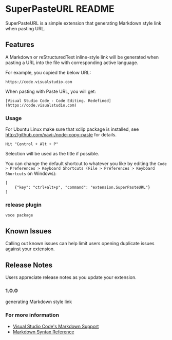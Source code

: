 # SuperPasteURL README

SuperPasteURL is a simple extension that generating Markdown style link when pasting URL.

## Features

A Markdown or reStructuredText inline-style link will be generated when pasting a URL into the file with corresponding active language.

For example, you copied the below URL:

```
https://code.visualstudio.com
```

When pasting with Paste URL, you will get:

```
[Visual Studio Code - Code Editing. Redefined](https://code.visualstudio.com)
```

### Usage
For Ubuntu Linux make sure that xclip package is installed, see http://github.com/xavi-/node-copy-paste for details.

```
Hit "Control + Alt + P"
```

Selection will be used as the title if possible.

You can change the default shortcut to whatever you like by editing the `Code > Preferences > Keyboard Shortcuts (File > Preferences > Keyboard Shortcuts` on Windows):

```
[
    {"key": "ctrl+alt+p", "command": "extension.SuperPasteURL"}
]
```

### release plugin

```
vsce package
```

## Known Issues

Calling out known issues can help limit users opening duplicate issues against your extension.

## Release Notes

Users appreciate release notes as you update your extension.

### 1.0.0

generating Markdown style link

<!-- ### 1.0.1 -->
<!-- Fixed issue #. -->

### For more information

* [Visual Studio Code's Markdown Support](http://code.visualstudio.com/docs/languages/markdown)
* [Markdown Syntax Reference](https://help.github.com/articles/markdown-basics/)

